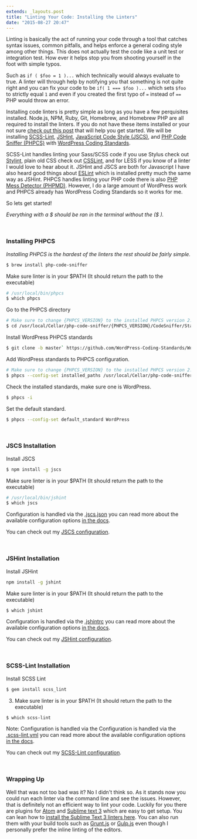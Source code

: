 ```yaml
---
extends: _layouts.post
title: "Linting Your Code: Installing the Linters"
date: "2015-08-27 20:47"
---
```

Linting is basically the act of running your code through a tool that catches syntax issues, common pitfalls, and helps enforce a general coding style among other things. This does not actually test the code like a unit test or integration test. How ever it helps stop you from shooting yourself in the foot with simple typos.

Such as `if ( $foo = 1 )...` which technically would always evaluate to true. A linter will through help by notifying you that something is not quite right and you can fix your code to be `if( 1 === $foo )...`  which sets `$foo` to strictly equal `1` and even if you created the first typo of `=` instead of `==` PHP would throw an error.

Installing code linters is pretty simple as long as you have a few perquisites installed. Node.js, NPM, Ruby, Git, Homebrew, and Homebrew PHP are all required to install the linters. If you do not have these items installed or your not sure [check out this post](/2015/08/26/base-environment-setup/) that will help you get started. We will be installing [SCSS-Lint](https://github.com/brigade/scss-lint), [JSHint](http://jshint.com/), [JavaScript Code Style (JSCS)](http://jscs.info/), and [PHP Code Sniffer (PHPCS)](https://github.com/squizlabs/PHP_CodeSniffer) with [WordPress Coding Standards](https://github.com/WordPress-Coding-Standards/WordPress-Coding-Standards).

SCSS-Lint handles linting your Sass/SCSS code if you use Stylus check out [Stylint](https://www.npmjs.com/package/stylint), plain old CSS check out [CSSLint](http://csslint.net/), and for LESS if you know of a linter I would love to hear about it. JSHint and JSCS are both for Javascript I have also heard good things about [ESLint](http://eslint.org/) which is installed pretty much the same way as JSHint. PHPCS handles linting your PHP code there is also [PHP Mess Detector (PHPMD)](http://phpmd.org/). However, I do a large amount of WordPress work and PHPCS already has WordPress Coding Standards so it works for me.

So lets get started!

 *Everything with a $ should be ran in the terminal without the ($ ).*

<br>

### Installing PHPCS

*Installing PHPCS is the hardest of the linters the rest should be fairly simple.*

```bash
$ brew install php-code-sniffer
```

Make sure linter is in your $PATH (It should return the path to the executable)
```bash
# /usr/local/bin/phpcs
$ which phpcs
```

Go to the PHPCS directory
```bash
# Make sure to change {PHPCS_VERSION} to the installed PHPCS version 2.3.2 is the current version as of this post.
$ cd /usr/local/Cellar/php-code-sniffer/{PHPCS_VERSION}/CodeSniffer/Standards
```

Install WordPress PHPCS standards
```bash
$ git clone -b master` https://github.com/WordPress-Coding-Standards/WordPress-Coding-Standards.git wpcs
```

Add WordPress standards to PHPCS configuration.

```bash
# Make sure to change {PHPCS_VERSION} to the installed PHPCS version 2.3.2 is the current version as of this post.
$ phpcs --config-set installed_paths /usr/local/Cellar/php-code-sniffer/{PHPCS_VERSION}/CodeSniffer/Standards/wpcs
```

Check the installed standards, make sure one is WordPress.
```bash
$ phpcs -i
```

Set the default standard.
```bash
$ phpcs --config-set default_standard WordPress
```

<br>


### JSCS Installation
Install JSCS
```bash
$ npm install -g jscs
```
Make sure linter is in your $PATH (It should return the path to the executable)
```bash
# /usr/local/bin/jshint
$ which jscs
```

Configuration is handled via the [.jscs.json](http://jscs.info/overview.html#-config-c) you can read more about the available configuration options [in the docs](http://jscs.info/rules.html).

You can check out my [JSCS configuration](https://github.com/DHolloran/linter-examples/blob/master/.jscs.json).

<br>


### JSHint Installation
Install JSHint
```bash
npm install -g jshint
```

Make sure linter is in your $PATH (It should return the path to the executable)
```bash
$ which jshint
```

Configuration is handled via the [.jshintrc](http://jshint.com/docs/) you can read more about the available configuration options [in the docs](http://jshint.com/docs/options/).

You can check out my [JSHint configuration](https://github.com/DHolloran/linter-examples/blob/master/.jshintrc).

<br>

### SCSS-Lint Installation
Install SCSS Lint
```bash
$ gem install scss_lint
```

3. Make sure linter is in your $PATH (It should return the path to the executable)
```bash
$ which scss-lint
```

Note: Configuration is handled via the
Configuration is handled via the [.scss-lint.yml](https://github.com/brigade/scss-lint#configuration) you can read more about the available configuration options [in the docs](https://github.com/brigade/scss-lint/blob/master/lib/scss_lint/linter/README.md).

You can check out my [SCSS-Lint configuration](https://github.com/DHolloran/linter-examples/blob/master/.scss-lint.yml).

<br>

### Wrapping Up
Well that was not too bad was it? No I didn't think so. As it stands now you could run each linter via the command line and see the issues. However, that is definitely not an efficient way to lint your code. Luckily for you there are plugins for [Atom](https://atom.io/) and [Sublime text 3](http://www.sublimetext.com/3) which are easy to get setup. You can lean how to [install the Sublime Text 3 linters here](/2015/08/30/installing-linters-sublime-text-3/). You can also run them with your build tools such as [Grunt.js](http://gruntjs.com/) or [Gulp.js](http://gulpjs.com/) even though I personally prefer the inline linting of the editors.
